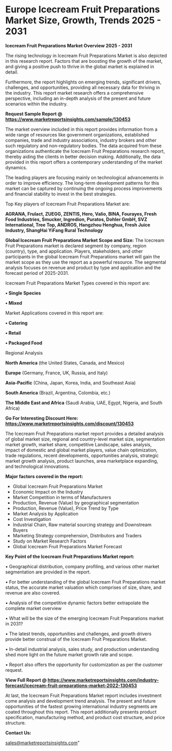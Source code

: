 # Europe Icecream Fruit Preparations Market Size, Growth, Trends 2025 - 2031

<Strong> Icecream Fruit Preparations Market Overview 2025 - 2031</strong>

The rising technology in Icecream Fruit Preparations Market is also depicted in this research report. Factors that are boosting the growth of the market, and giving a positive push to thrive in the global market is explained in detail.

Furthermore, the report highlights on emerging trends, significant drivers, challenges, and opportunities, providing all necessary data for thriving in the industry. This report market research offers a comprehensive perspective, including an in-depth analysis of the present and future scenarios within the industry.

<strong>Request Sample Report @ <a href=https://www.marketreportsinsights.com/sample/130453>https://www.marketreportsinsights.com/sample/130453</a></strong>

The market overview included in this report provides information from a wide range of resources like government organizations, established companies, trade and industry associations, industry brokers and other such regulatory and non-regulatory bodies. The data acquired from these organizations authenticate the Icecream Fruit Preparations research report, thereby aiding the clients in better decision making. Additionally, the data provided in this report offers a contemporary understanding of the market dynamics.

The leading players are focusing mainly on technological advancements in order to improve efficiency. The long-term development patterns for this market can be captured by continuing the ongoing process improvements and financial stability to invest in the best strategies.

Top Key players of Icecream Fruit Preparations Market are:

<strong>AGRANA, Frulact, ZUEGG, ZENTIS, Hero, Valio, BINA, Fourayes, Fresh Food Industries, Smucker, Ingredion, Puratos, Dohler GmbH, SVZ International, Tree Top, ANDROS, Hangzhou Henghua, Fresh Juice Industry, ShangHai YiFang Rural Technology</strong>

<strong><b>Global Icecream Fruit Preparations Market Scope and Size:</b></strong>
The Icecream Fruit Preparations market is declared segment by company, region (country), type, and application. Players, stakeholders, and other participants in the global Icecream Fruit Preparations market will gain the market scope as they use the report as a powerful resource. The segmental analysis focuses on revenue and product by type and application and the forecast period of 2025-2031.

Icecream Fruit Preparations Market Types covered in this report are:

<strong>• Single Species

• Mixed</strong>

Market Applications covered in this report are:

<strong>• Catering

• Retail

• Packaged Food</strong> 

Regional Analysis

<strong>North America</strong> (the United States, Canada, and Mexico)

<strong>Europe</strong> (Germany, France, UK, Russia, and Italy)

<strong>Asia-Pacific</strong> (China, Japan, Korea, India, and Southeast Asia)

<strong>South America</strong> (Brazil, Argentina, Colombia, etc.)

<strong>The Middle East and Africa</strong> (Saudi Arabia, UAE, Egypt, Nigeria, and South Africa)

<strong>Go For Interesting Discount Here: <a href=https://www.marketreportsinsights.com/discount/130453>https://www.marketreportsinsights.com/discount/130453</a></strong>

The Icecream Fruit Preparations market report provides a detailed analysis of global market size, regional and country-level market size, segmentation market growth, market share, competitive Landscape, sales analysis, impact of domestic and global market players, value chain optimization, trade regulations, recent developments, opportunities analysis, strategic market growth analysis, product launches, area marketplace expanding, and technological innovations.

<strong><b>Major factors covered in the report:</b></strong>
<ul>
  <li>Global Icecream Fruit Preparations Market </li>
  <li>Economic Impact on the Industry</li>
  <li>Market Competition in terms of Manufacturers</li>
  <li>Production, Revenue (Value) by geographical segmentation</li>
  <li>Production, Revenue (Value), Price Trend by Type</li>
  <li>Market Analysis by Application</li>
  <li>Cost Investigation</li>
  <li>Industrial Chain, Raw material sourcing strategy and Downstream Buyers</li>
  <li>Marketing Strategy comprehension, Distributors and Traders</li>
  <li>Study on Market Research Factors</li>
  <li>Global Icecream Fruit Preparations Market Forecast</li>
</ul>

<strong><b>Key Point of the Icecream Fruit Preparations Market report:</b></strong>

• Geographical distribution, company profiling, and various other market segmentation are provided in the report.

• For better understanding of the global Icecream Fruit Preparations market status, the accurate market valuation which comprises of size, share, and revenue are also covered.

• Analysis of the competitive dynamic factors better extrapolate the complete market overview

• What will be the size of the emerging Icecream Fruit Preparations market in 2031?

• The latest trends, opportunities and challenges, and growth drivers provide better construal of the Icecream Fruit Preparations Market.

• In-detail industrial analysis, sales study, and production understanding shed more light on the future market growth rate and scope.

• Report also offers the opportunity for customization as per the customer request.

<strong><b>View Full Report @ <a href=https://www.marketreportsinsights.com/industry-forecast/icecream-fruit-preparations-market-2022-130453>https://www.marketreportsinsights.com/industry-forecast/icecream-fruit-preparations-market-2022-130453</a></b></strong>


At last, the Icecream Fruit Preparations Market report includes investment come analysis and development trend analysis. The present and future opportunities of the fastest growing international industry segments are coated throughout this report. This report additionally presents product specification, manufacturing method, and product cost structure, and price structure.

<strong>Contact Us:</strong>

sales@marketreportsinsights.com"
